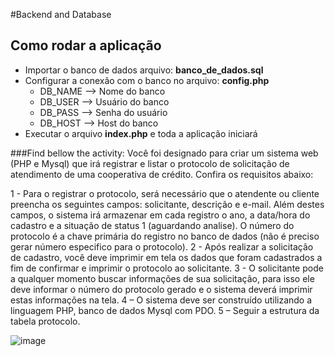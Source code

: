 #Backend and Database

## Como rodar a aplicação

- Importar o banco de dados arquivo: **banco_de_dados.sql**
- Configurar a conexão com o banco no arquivo: **config.php**
  - DB_NAME --> Nome do banco
  - DB_USER --> Usuário do banco
  - DB_PASS --> Senha do usuário
  - DB_HOST --> Host do banco
- Executar o arquivo **index.php** e toda a aplicação iniciará

###Find bellow the activity:
Você foi designado para criar um sistema web (PHP e Mysql) que irá registrar e listar o protocolo de solicitação de atendimento de uma cooperativa de crédito. Confira os requisitos abaixo:

1 - Para o registrar o protocolo, será necessário que o atendente ou cliente preencha os seguintes campos: solicitante, descrição e e-mail. Além destes campos, o sistema irá armazenar em cada registro o ano, a data/hora do cadastro e a situação de status 1 (aguardando analise). O número do protocolo é a chave primária do registro no banco de dados (não é preciso gerar número especifico para o protocolo).
2 - Após realizar a solicitação de cadastro, você deve imprimir em tela os dados que foram cadastrados a fim de confirmar e imprimir o protocolo ao solicitante.
3 - O solicitante pode a qualquer momento buscar informações de sua solicitação, para isso ele deve informar o número do protocolo gerado e o sistema deverá imprimir estas informações na tela.
4 – O sistema deve ser construído utilizando a linguagem PHP, banco de dados Mysql com PDO.
5 – Seguir a estrutura da tabela protocolo.

![image](https://user-images.githubusercontent.com/60991402/223887727-d089719b-e5df-4eeb-892a-e9610a812e4f.png)
